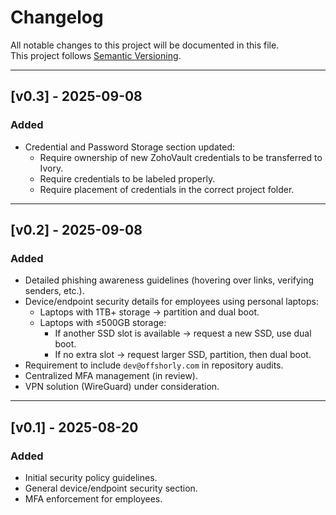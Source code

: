 # Changelog

All notable changes to this project will be documented in this file.  
This project follows [Semantic Versioning](https://semver.org/).

---

## [v0.3] - 2025-09-08
### Added
- Credential and Password Storage section updated:
  - Require ownership of new ZohoVault credentials to be transferred to Ivory.
  - Require credentials to be labeled properly.
  - Require placement of credentials in the correct project folder.

---

## [v0.2] - 2025-09-08
### Added
- Detailed phishing awareness guidelines (hovering over links, verifying senders, etc.).
- Device/endpoint security details for employees using personal laptops:
  - Laptops with 1TB+ storage → partition and dual boot.
  - Laptops with ≤500GB storage:
    - If another SSD slot is available → request a new SSD, use dual boot.
    - If no extra slot → request larger SSD, partition, then dual boot.
- Requirement to include `dev@offshorly.com` in repository audits.
- Centralized MFA management (in review).
- VPN solution (WireGuard) under consideration.

---

## [v0.1] - 2025-08-20
### Added
- Initial security policy guidelines.
- General device/endpoint security section.
- MFA enforcement for employees.
